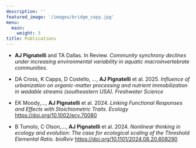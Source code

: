 ```yaml
---
description: ''
featured_image: '/images/bridge_copy.jpg'
menu:
  main:
    weight: 3
title: Publications
---
```

+ **AJ Pignatelli** and TA Dallas. In Review. _Community synchrony declines under increasing environmental variability in aquatic macroinvertebrate communities._

+ DA Cross, K Capps, D Costello, ..., **AJ Pignatelli** et al. 2025. _Influence of urbanization on organic-matter processing and nutrient immobilization in wadable streams (southeastern USA)._ _Freshwater Science_

+ EK Moody,..., **AJ Pignatelli** et al. 2024. _Linking Functional Responses and Effects with Stoichiometric Traits._ _Ecology_ https://doi.org/10.1002/ecy.70080

+ B Tumolo, C Olson,..., **AJ Pignatelli** et al. 2024. _Nonlinear thinking in ecology and evolution: The case for ecological scaling of the Threshold Elemental Ratio._ _bioRxiv_ https://doi.org/10.1101/2024.08.20.608290



